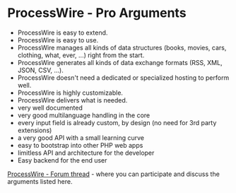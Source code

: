 # ProcessWire - Pro Arguments

*   ProcessWire is easy to extend.
*   ProcessWire is easy to use.
*   ProcessWire manages all kinds of data structures (books, movies, cars, clothing, what, ever, ...) right from the start.
*   ProcessWire generates all kinds of data exchange formats (RSS, XML, JSON, CSV, ...).
*   ProcessWire doesn't need a dedicated or specialized hosting to perform well.
*   ProcessWire is highly customizable.
*   ProcessWire delivers what is needed.
*   very well documented
*   very good multilanguage handling in the core
*   every input field is already custom, by design (no need for 3rd party extensions)
*   a very good API with a small learning curve
*   easy to bootstrap into other PHP web apps
*   limitless API and architecture for the developer
*   Easy backend for the end user


[ProcessWire - Forum thread](https://processwire.com/talk/topic/19478-new-blog-post-processwire-vs-wordpress/) - where you can participate and discuss the arguments listed here.